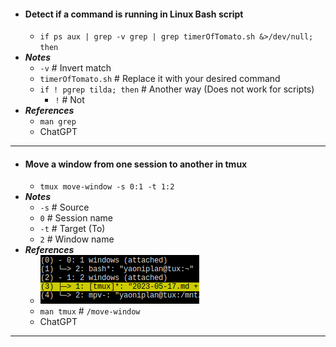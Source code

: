 - #### Detect if a command is running in Linux Bash script
    - `if ps aux | grep -v grep | grep timerOfTomato.sh &>/dev/null; then`
- ***Notes***
    - `-v` # Invert match
    - `timerOfTomato.sh` # Replace it with your desired command
    - `if ! pgrep tilda; then` # Another way (Does not work for scripts)
        - `!` # Not
- ***References***
    - `man grep`
    - ChatGPT
- ---
- #### Move a window from one session to another in tmux
    - `tmux move-window -s 0:1 -t 1:2`
- ***Notes***
    - `-s` # Source
    - `0` # Session name
    - `-t` # Target (To)
    - `2` # Window name
- ***References***
    - ![2023-05-17_21-43.png](./assets/2023-05-17_21-43.png)
    - `man tmux` # `/move-window`
    - ChatGPT
- ---

